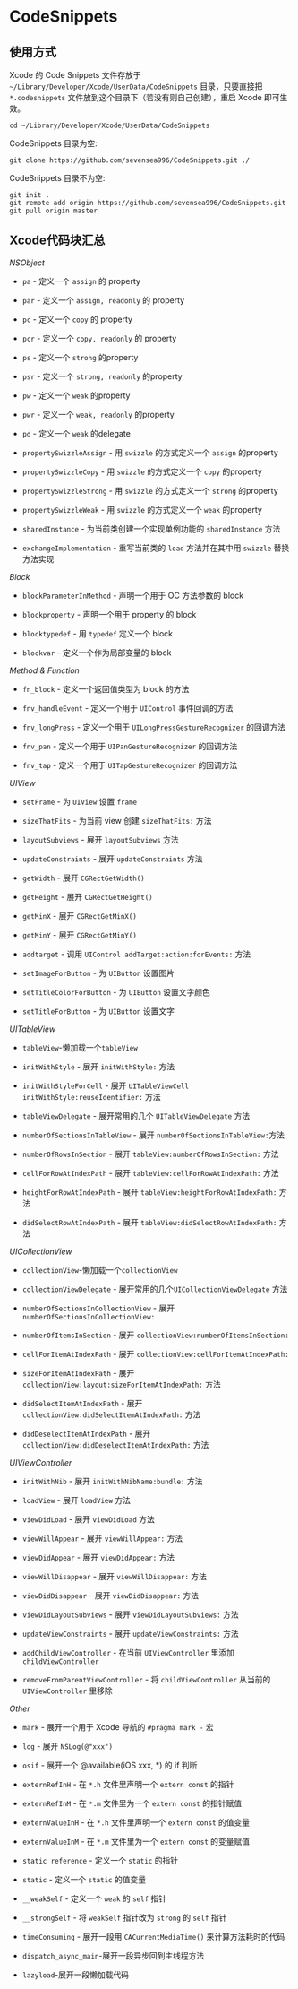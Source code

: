 # CodeSnippets
## 使用方式

Xcode 的 Code Snippets 文件存放于 `~/Library/Developer/Xcode/UserData/CodeSnippets` 目录，只要直接把 `*.codesnippets` 文件放到这个目录下（若没有则自己创建），重启 Xcode 即可生效。

```
cd ~/Library/Developer/Xcode/UserData/CodeSnippets
```

CodeSnippets 目录为空:

```
git clone https://github.com/sevensea996/CodeSnippets.git ./
```

CodeSnippets 目录不为空:

```
git init .
git remote add origin https://github.com/sevensea996/CodeSnippets.git
git pull origin master 
```



## Xcode代码块汇总

*NSObject*
- `pa` - 定义一个 `assign` 的 property

- `par` - 定义一个 `assign, readonly` 的 property

- `pc` - 定义一个 `copy` 的 property

- `pcr` - 定义一个 `copy, readonly` 的 property

- `ps` - 定义一个 `strong` 的property

- `psr` - 定义一个 `strong, readonly` 的property

- `pw` - 定义一个 `weak` 的property

- `pwr` - 定义一个 `weak, readonly` 的property

- `pd` - 定义一个 `weak` 的delegate

- `propertySwizzleAssign` - 用 `swizzle` 的方式定义一个 `assign` 的property

- `propertySwizzleCopy` - 用 `swizzle` 的方式定义一个 `copy` 的property

- `propertySwizzleStrong` - 用 `swizzle` 的方式定义一个 `strong` 的property

- `propertySwizzleWeak` - 用 `swizzle` 的方式定义一个 `weak` 的property

- `sharedInstance` - 为当前类创建一个实现单例功能的 `sharedInstance` 方法

- `exchangeImplementation` - 重写当前类的 `load` 方法并在其中用 `swizzle` 替换方法实现

  

*Block*

- `blockParameterInMethod` - 声明一个用于 OC 方法参数的 block

- `blockproperty` - 声明一个用于 property 的 block

- `blocktypedef` - 用 `typedef` 定义一个 block

- `blockvar` - 定义一个作为局部变量的 block

  

*Method & Function*

- `fn_block` - 定义一个返回值类型为 block 的方法

- `fnv_handleEvent` - 定义一个用于 `UIControl` 事件回调的方法

- `fnv_longPress` - 定义一个用于 `UILongPressGestureRecognizer` 的回调方法

- `fnv_pan` - 定义一个用于 `UIPanGestureRecognizer` 的回调方法

- `fnv_tap` - 定义一个用于 `UITapGestureRecognizer` 的回调方法

  


*UIView*
- `setFrame` - 为 `UIView` 设置 `frame`

- `sizeThatFits` - 为当前 view 创建 `sizeThatFits:` 方法

- `layoutSubviews` - 展开 `layoutSubviews` 方法

- `updateConstraints` - 展开 `updateConstraints` 方法

- `getWidth` - 展开 `CGRectGetWidth()`

- `getHeight` - 展开 `CGRectGetHeight()`

- `getMinX` - 展开 `CGRectGetMinX()`

- `getMinY` - 展开 `CGRectGetMinY()`

- `addtarget` - 调用 `UIControl addTarget:action:forEvents:` 方法

- `setImageForButton` - 为 `UIButton` 设置图片

- `setTitleColorForButton` - 为 `UIButton` 设置文字颜色

- `setTitleForButton` - 为 `UIButton` 设置文字

  

*UITableView*

- `tableView`-懒加载一个`tableView`

- `initWithStyle` - 展开 `initWithStyle:` 方法

- `initWithStyleForCell` - 展开 `UITableViewCell initWithStyle:reuseIdentifier:` 方法

- `tableViewDelegate` - 展开常用的几个 `UITableViewDelegate` 方法

- `numberOfSectionsInTableView` - 展开 `numberOfSectionsInTableView:`方法

- `numberOfRowsInSection` - 展开 `tableView:numberOfRowsInSection:` 方法

- `cellForRowAtIndexPath` - 展开 `tableView:cellForRowAtIndexPath:` 方法

- `heightForRowAtIndexPath` - 展开 `tableView:heightForRowAtIndexPath:` 方法

- `didSelectRowAtIndexPath` - 展开 `tableView:didSelectRowAtIndexPath:` 方法

  

*UICollectionView*

- `collectionView`-懒加载一个`collectionView`

- `collectionViewDelegate` - 展开常用的几个`UICollectionViewDelegate` 方法

- `numberOfSectionsInCollectionView` - 展开 `numberOfSectionsInCollectionView:`

- `numberOfItemsInSection` - 展开 `collectionView:numberOfItemsInSection:`

- `cellForItemAtIndexPath` - 展开 `collectionView:cellForItemAtIndexPath:`

- `sizeForItemAtIndexPath` - 展开 `collectionView:layout:sizeForItemAtIndexPath:` 方法

- `didSelectItemAtIndexPath` - 展开 `collectionView:didSelectItemAtIndexPath:` 方法

- `didDeselectItemAtIndexPath` - 展开 `collectionView:didDeselectItemAtIndexPath:` 方法

  


*UIViewController*
- `initWithNib` - 展开 `initWithNibName:bundle:` 方法

- `loadView` - 展开 `loadView` 方法

- `viewDidLoad` - 展开 `viewDidLoad` 方法

- `viewWillAppear` - 展开 `viewWillAppear:` 方法

- `viewDidAppear` - 展开 `viewDidAppear:` 方法

- `viewWillDisappear` - 展开 `viewWillDisappear:` 方法

- `viewDidDisappear` - 展开 `viewDidDisappear:` 方法

- `viewDidLayoutSubviews` - 展开 `viewDidLayoutSubviews:` 方法

- `updateViewConstraints` - 展开 `updateViewConstraints:` 方法

- `addChildViewController` - 在当前 `UIViewController` 里添加 `childViewController`

- `removeFromParentViewController` - 将 `childViewController` 从当前的 `UIViewController` 里移除

  

*Other*
- `mark` - 展开一个用于 Xcode 导航的 `#pragma mark -` 宏

- `log` - 展开 `NSLog(@"xxx")`

- `osif` - 展开一个 @available(iOS xxx, \*) 的 if 判断

- `externRefInH` - 在 `*.h` 文件里声明一个 `extern const` 的指针

- `externRefInM` - 在 `*.m` 文件里为一个 `extern const` 的指针赋值

- `externValueInH` - 在 `*.h` 文件里声明一个 `extern const` 的值变量

- `externValueInM` - 在 `*.m` 文件里为一个 `extern const` 的变量赋值

- `static reference` - 定义一个 `static` 的指针

- `static` - 定义一个 `static` 的值变量

- `__weakSelf` - 定义一个 `weak` 的 `self` 指针

- `__strongSelf` - 将 `weakSelf` 指针改为 `strong` 的 `self` 指针

- `timeConsuming` - 展开一段用 `CACurrentMediaTime()` 来计算方法耗时的代码

- `dispatch_async_main`-展开一段异步回到主线程方法

- `lazyload`-展开一段懒加载代码

